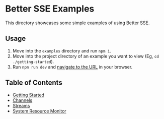 # Better SSE Examples

This directory showcases some simple examples of using Better SSE.

## Usage

1. Move into the `examples` directory and run `npm i`.
2. Move into the project directory of an example you want to view (Eg, `cd ./getting-started`).
3. Run `npm run dev` and [navigate to the URL](http://localhost:8080) in your browser.

## Table of Contents

* [Getting Started](./getting-started)
* [Channels](./channels)
* [Streams](./streams)
* [System Resource Monitor](./resource-monitor)
